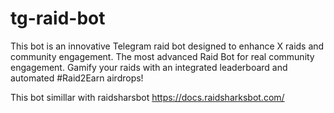 # tg-raid-bot
This bot is an innovative Telegram raid bot designed to enhance X raids and community engagement.
The most advanced Raid Bot for real community engagement. Gamify your raids with an integrated leaderboard and automated #Raid2Earn airdrops!

This bot simillar with raidsharsbot
https://docs.raidsharksbot.com/
